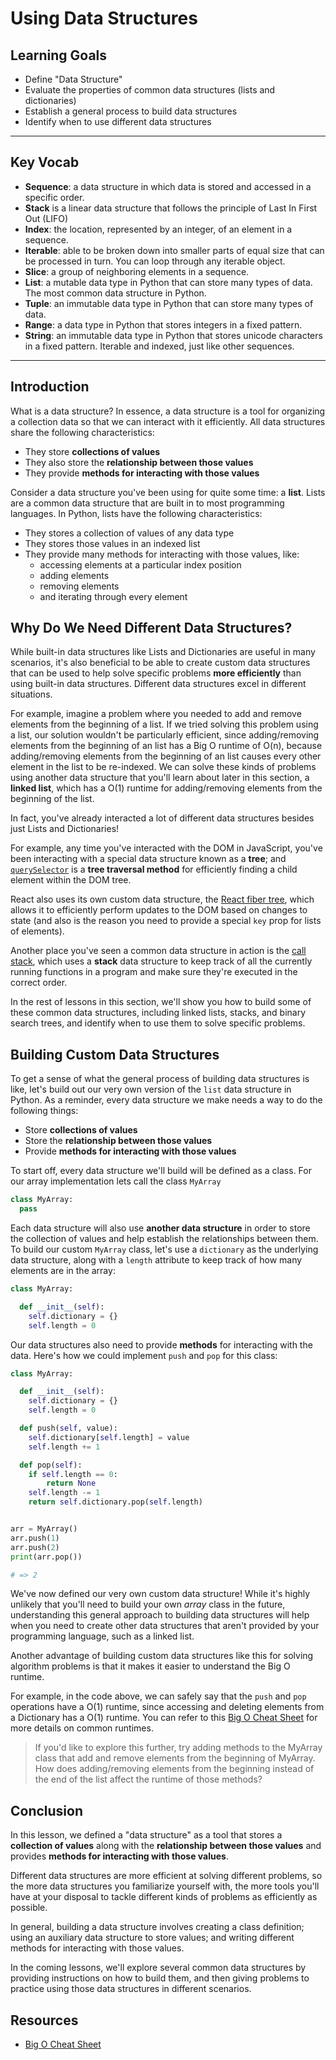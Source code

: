 # Using Data Structures

## Learning Goals

- Define "Data Structure"
- Evaluate the properties of common data structures (lists and dictionaries)
- Establish a general process to build data structures
- Identify when to use different data structures

***

## Key Vocab

- **Sequence**: a data structure in which data is stored and accessed in a
specific order.
- **Stack** is a linear data structure that follows the principle of Last In First Out (LIFO)
- **Index**: the location, represented by an integer, of an element in a
sequence.
- **Iterable**: able to be broken down into smaller parts of equal size that
can be processed in turn. You can loop through any iterable object.
- **Slice**: a group of neighboring elements in a sequence.
- **List**: a mutable data type in Python that can store many types of data.
The most common data structure in Python.
- **Tuple**: an immutable data type in Python that can store many types of
data.
- **Range**: a data type in Python that stores integers in a fixed pattern.
- **String**: an immutable data type in Python that stores unicode characters
in a fixed pattern. Iterable and indexed, just like other sequences.

***

## Introduction

What is a data structure? In essence, a data structure is a tool for organizing
a collection data so that we can interact with it efficiently. All data
structures share the following characteristics:

- They store **collections of values**
- They also store the **relationship between those values**
- They provide **methods for interacting with those values**

Consider a data structure you've been using for quite some time: a **list**.
Lists are a common data structure that are built in to most programming
languages. In Python, lists have the following characteristics:

- They stores a collection of values of any data type
- They stores those values in an indexed list
- They provide many methods for interacting with those values, like:
  - accessing elements at a particular index position
  - adding elements
  - removing elements
  - and iterating through every element

## Why Do We Need Different Data Structures?

While built-in data structures like Lists and Dictionaries are useful in many
scenarios, it's also beneficial to be able to create custom data structures that
can be used to help solve specific problems **more efficiently** than using
built-in data structures. Different data structures excel in different
situations.

For example, imagine a problem where you needed to add and remove elements from
the beginning of a list. If we tried solving this problem using a list, our
solution wouldn't be particularly efficient, since adding/removing elements from
the beginning of an list has a Big O runtime of O(n), because adding/removing
elements from the beginning of an list causes every other element in the list
to be re-indexed. We can solve these kinds of problems using another data
structure that you'll learn about later in this section, a **linked list**,
which has a O(1) runtime for adding/removing elements from the beginning of the
list.

In fact, you've already interacted a lot of different data structures besides
just Lists and Dictionaries!

For example, any time you've interacted with the DOM in JavaScript, you've been
interacting with a special data structure known as a **tree**; and
[`querySelector`][] is a **tree traversal method** for efficiently finding a
child element within the DOM tree.

[`queryselector`]: https://developer.mozilla.org/en-US/docs/Web/API/Document/querySelector

React also uses its own custom data structure, the [React fiber tree][fiber],
which allows it to efficiently perform updates to the DOM based on changes to
state (and also is the reason you need to provide a special `key` prop for lists
of elements).

[fiber]: https://github.com/acdlite/React-fiber-architecture#what-is-a-fiber

Another place you've seen a common data structure in action is the
[call stack][], which uses a **stack** data structure to keep track of all the
currently running functions in a program and make sure they're executed in the
correct order.

[call stack]: https://en.wikipedia.org/wiki/Call_stack

In the rest of lessons in this section, we'll show you how to build some of
these common data structures, including linked lists, stacks, and binary search
trees, and identify when to use them to solve specific problems.

## Building Custom Data Structures

To get a sense of what the general process of building data structures is like,
let's build out our very own version of the `list` data structure in Python. As a
reminder, every data structure we make needs a way to do the following things:

- Store **collections of values**
- Store the **relationship between those values**
- Provide **methods for interacting with those values**

To start off, every data structure we'll build will be defined as a class. For
our array implementation lets call the class `MyArray`

```py
class MyArray:
  pass
```

Each data structure will also use **another data structure** in order to store
the collection of values and help establish the relationships between them. To
build our custom `MyArray` class, let's use a `dictionary` as the underlying data
structure, along with a `length` attribute to keep track of how many elements
are in the array:

```py
class MyArray:

  def __init__(self):
    self.dictionary = {}
    self.length = 0

```

Our data structures also need to provide **methods** for interacting with the
data. Here's how we could implement `push` and `pop` for this class:

```py
class MyArray:

  def __init__(self):
    self.dictionary = {}
    self.length = 0

  def push(self, value):
    self.dictionary[self.length] = value
    self.length += 1

  def pop(self):
    if self.length == 0:
        return None
    self.length -= 1
    return self.dictionary.pop(self.length)


arr = MyArray()
arr.push(1)
arr.push(2)
print(arr.pop())

# => 2
```

We've now defined our very own custom data structure! While it's highly unlikely
that you'll need to build your own _array_ class in the future, understanding
this general approach to building data structures will help when you need to
create other data structures that aren't provided by your programming language,
such as a linked list.

Another advantage of building custom data structures like this for solving
algorithm problems is that it makes it easier to understand the Big O runtime.

For example, in the code above, we can safely say that the `push` and `pop`
operations have a O(1) runtime, since accessing and deleting elements from a
Dictionary has a O(1) runtime. You can refer to this [Big O Cheat Sheet][cheatsheet]
for more details on common runtimes.

> If you'd like to explore this further, try adding methods
>  to the MyArray class that add and remove elements from the beginning of MyArray. How does adding/removing elements from the
> beginning instead of the end of the list affect the runtime of those methods?

## Conclusion

In this lesson, we defined a "data structure" as a tool that stores a
**collection of values** along with the **relationship between those values**
and provides **methods for interacting with those values**.

Different data structures are more efficient at solving different problems, so
the more data structures you familiarize yourself with, the more tools you'll
have at your disposal to tackle different kinds of problems as efficiently as
possible.

In general, building a data structure involves creating a class definition;
using an auxiliary data structure to store values; and writing different methods
for interacting with those values.

In the coming lessons, we'll explore several common data structures by providing
instructions on how to build them, and then giving problems to practice using
those data structures in different scenarios.

## Resources

- [Big O Cheat Sheet][cheatsheet]

[cheatsheet]: https://www.bigocheatsheet.com/